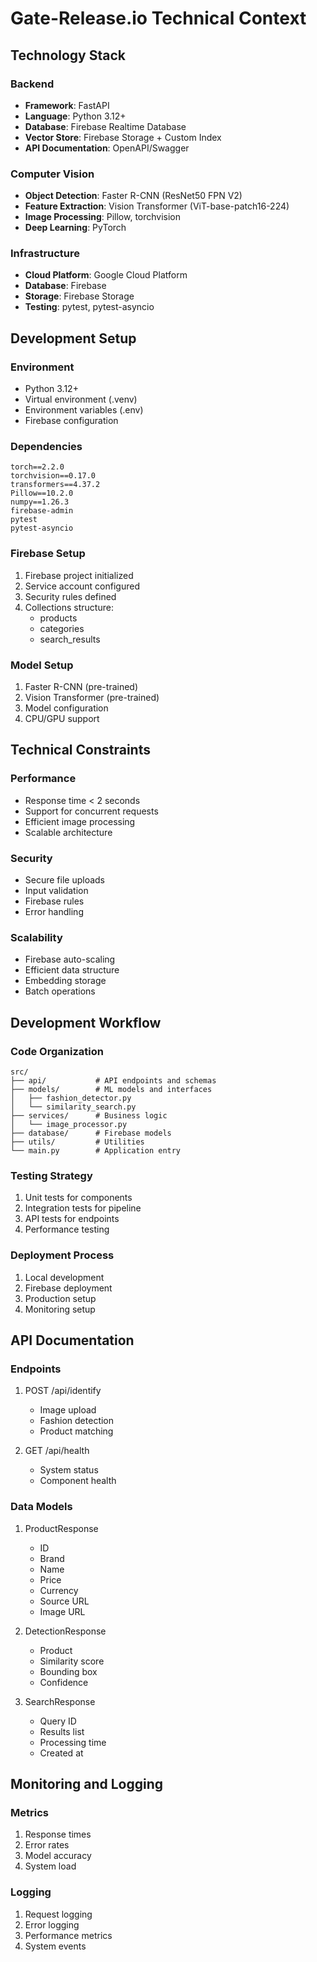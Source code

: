 # Gate-Release.io Technical Context

## Technology Stack

### Backend
- **Framework**: FastAPI
- **Language**: Python 3.12+
- **Database**: Firebase Realtime Database
- **Vector Store**: Firebase Storage + Custom Index
- **API Documentation**: OpenAPI/Swagger

### Computer Vision
- **Object Detection**: Faster R-CNN (ResNet50 FPN V2)
- **Feature Extraction**: Vision Transformer (ViT-base-patch16-224)
- **Image Processing**: Pillow, torchvision
- **Deep Learning**: PyTorch

### Infrastructure
- **Cloud Platform**: Google Cloud Platform
- **Database**: Firebase
- **Storage**: Firebase Storage
- **Testing**: pytest, pytest-asyncio

## Development Setup

### Environment
- Python 3.12+
- Virtual environment (.venv)
- Environment variables (.env)
- Firebase configuration

### Dependencies
```
torch==2.2.0
torchvision==0.17.0
transformers==4.37.2
Pillow==10.2.0
numpy==1.26.3
firebase-admin
pytest
pytest-asyncio
```

### Firebase Setup
1. Firebase project initialized
2. Service account configured
3. Security rules defined
4. Collections structure:
   - products
   - categories
   - search_results

### Model Setup
1. Faster R-CNN (pre-trained)
2. Vision Transformer (pre-trained)
3. Model configuration
4. CPU/GPU support

## Technical Constraints

### Performance
- Response time < 2 seconds
- Support for concurrent requests
- Efficient image processing
- Scalable architecture

### Security
- Secure file uploads
- Input validation
- Firebase rules
- Error handling

### Scalability
- Firebase auto-scaling
- Efficient data structure
- Embedding storage
- Batch operations

## Development Workflow

### Code Organization
```
src/
├── api/           # API endpoints and schemas
├── models/        # ML models and interfaces
│   ├── fashion_detector.py
│   └── similarity_search.py
├── services/      # Business logic
│   └── image_processor.py
├── database/      # Firebase models
├── utils/         # Utilities
└── main.py        # Application entry
```

### Testing Strategy
1. Unit tests for components
2. Integration tests for pipeline
3. API tests for endpoints
4. Performance testing

### Deployment Process
1. Local development
2. Firebase deployment
3. Production setup
4. Monitoring setup

## API Documentation

### Endpoints
1. POST /api/identify
   - Image upload
   - Fashion detection
   - Product matching

2. GET /api/health
   - System status
   - Component health

### Data Models
1. ProductResponse
   - ID
   - Brand
   - Name
   - Price
   - Currency
   - Source URL
   - Image URL

2. DetectionResponse
   - Product
   - Similarity score
   - Bounding box
   - Confidence

3. SearchResponse
   - Query ID
   - Results list
   - Processing time
   - Created at

## Monitoring and Logging

### Metrics
1. Response times
2. Error rates
3. Model accuracy
4. System load

### Logging
1. Request logging
2. Error logging
3. Performance metrics
4. System events 